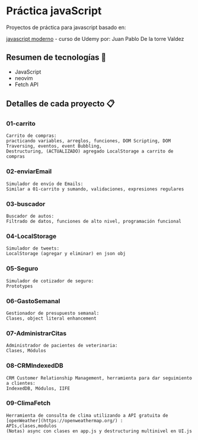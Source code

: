 # Práctica javaScript

Proyectos de práctica para javascript basado en:

[javascript moderno](https://www.udemy.com/course/javascript-moderno-guia-definitiva-construye-10-proyectos) - curso de Udemy por: Juan Pablo De la torre Valdez

## Resumen de tecnologías 📌

- JavaScript
- neovim
- Fetch API

## Detalles de cada proyecto 📋

### 01-carrito

```
Carrito de compras:
practicando variables, arreglos, funciones, DOM Scripting, DOM Traversing, eventos, event Bubbling,
Destructuring, (ACTUALIZADO) agregado LocalStorage a carrito de compras
```

### 02-enviarEmail

```
Simulador de envío de Emails:
Similar a 01-carrito y sumando, validaciones, expresiones regulares
```

### 03-buscador

```
Buscador de autos:
Filtrado de datos, funciones de alto nivel, programación funcional

```

### 04-LocalStorage

```
Simulador de tweets:
LocalStorage (agregar y eliminar) en json obj

```

### 05-Seguro

```
Simulador de cotizador de seguro:
Prototypes

```

### 06-GastoSemanal

```
Gestionador de presupuesto semanal:
Clases, object literal enhancement

```

### 07-AdministrarCitas

```
Administrador de pacientes de veterinaria:
Clases, Módulos

```

### 08-CRMIndexedDB

```
CRM Customer Relationship Management, herramienta para dar seguimiento a clientes:
IndexedDB, Módulos, IIFE

```

### 09-ClimaFetch

```
Herramienta de consulta de clima utilizando a API gratuita de [openWeather](https://openweathermap.org/) :
APIs,clases,modulos
(Notas) async con clases en app.js y destructuring multinivel en UI.js

```
